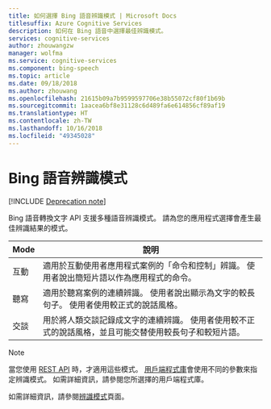 ```yaml
---
title: 如何選擇 Bing 語音辨識模式 | Microsoft Docs
titlesuffix: Azure Cognitive Services
description: 如何在 Bing 語音中選擇最佳辨識模式。
services: cognitive-services
author: zhouwangzw
manager: wolfma
ms.service: cognitive-services
ms.component: bing-speech
ms.topic: article
ms.date: 09/18/2018
ms.author: zhouwang
ms.openlocfilehash: 21615b09a7b9599597706e38b55072cf80f1b69b
ms.sourcegitcommit: 1aacea6bf8e31128c6d489fa6e614856cf89af19
ms.translationtype: HT
ms.contentlocale: zh-TW
ms.lasthandoff: 10/16/2018
ms.locfileid: "49345028"
---
```

# <a name="bing-speech-recognition-modes"></a>Bing 語音辨識模式

[!INCLUDE [Deprecation note](../../../../includes/cognitive-services-bing-speech-api-deprecation-note.md)]

Bing 語音轉換文字 API 支援多種語音辨識模式。 請為您的應用程式選擇會產生最佳辨識結果的模式。

| Mode | 說明 |
|---|---|
| 互動 | 適用於互動使用者應用程式案例的「命令和控制」辨識。 使用者說出簡短片語以作為應用程式的命令。 |
| 聽寫 | 適用於聽寫案例的連續辨識。 使用者說出顯示為文字的較長句子。 使用者使用較正式的說話風格。 |
| 交談 | 用於將人類交談記錄成文字的連續辨識。 使用者使用較不正式的說話風格，並且可能交替使用較長句子和較短片語。

> [!NOTE]
> 當您使用 [REST API](../GetStarted/GetStartedREST.md) 時，才適用這些模式。 [用戶端程式庫](../GetStarted/GetStartedClientLibraries.md)會使用不同的參數來指定辨識模式。 如需詳細資訊，請參閱您所選擇的用戶端程式庫。

如需詳細資訊，請參閱[辨識模式](../concepts.md#recognition-modes)頁面。
